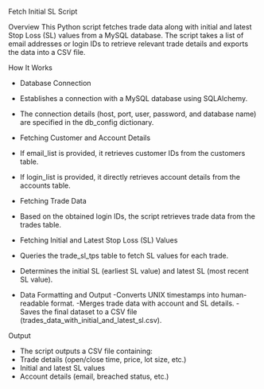 Fetch Initial SL Script

Overview
This Python script fetches trade data along with initial and latest Stop Loss (SL) values from a MySQL database. The script takes a list of email addresses or login IDs to retrieve relevant trade details and exports the data into a CSV file.

How It Works

- Database Connection
- Establishes a connection with a MySQL database using SQLAlchemy.
- The connection details (host, port, user, password, and database name) are specified in the db_config dictionary.

  
- Fetching Customer and Account Details
- If email_list is provided, it retrieves customer IDs from the customers table.
- If login_list is provided, it directly retrieves account details from the accounts table.

  
- Fetching Trade Data
- Based on the obtained login IDs, the script retrieves trade data from the trades table.
- Fetching Initial and Latest Stop Loss (SL) Values

- Queries the trade_sl_tps table to fetch SL values for each trade.
- Determines the initial SL (earliest SL value) and latest SL (most recent SL value).
  
- Data Formatting and Output
-Converts UNIX timestamps into human-readable format.
-Merges trade data with account and SL details.
-Saves the final dataset to a CSV file (trades_data_with_initial_and_latest_sl.csv).

Output
- The script outputs a CSV file containing:
- Trade details (open/close time, price, lot size, etc.)
- Initial and latest SL values
- Account details (email, breached status, etc.)
